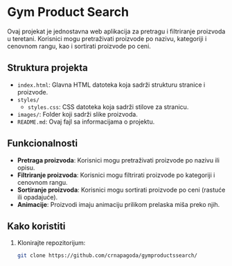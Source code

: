 # Gym Product Search

Ovaj projekat je jednostavna web aplikacija za pretragu i filtriranje proizvoda u teretani. Korisnici mogu pretraživati proizvode po nazivu, kategoriji i cenovnom rangu, kao i sortirati proizvode po ceni.

## Struktura projekta

- `index.html`: Glavna HTML datoteka koja sadrži strukturu stranice i proizvode.
- `styles/`
  - `styles.css`: CSS datoteka koja sadrži stilove za stranicu.
- `images/`: Folder koji sadrži slike proizvoda.
- `README.md`: Ovaj fajl sa informacijama o projektu.

## Funkcionalnosti

- **Pretraga proizvoda**: Korisnici mogu pretraživati proizvode po nazivu ili opisu.
- **Filtriranje proizvoda**: Korisnici mogu filtrirati proizvode po kategoriji i cenovnom rangu.
- **Sortiranje proizvoda**: Korisnici mogu sortirati proizvode po ceni (rastuće ili opadajuće).
- **Animacije**: Proizvodi imaju animaciju prilikom prelaska miša preko njih.

## Kako koristiti

1. Klonirajte repozitorijum:
   ```sh
   git clone https://github.com/crnapagoda/gymproductssearch/